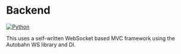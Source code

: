 # Backend
[![Python](https://img.shields.io/badge/python-3.5-brightgreen.svg?maxAge=2592000)]()

This uses a self-written WebSocket based MVC framework using the Autobahn WS library and DI.
